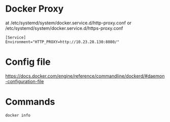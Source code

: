 # Docker Proxy 
at /etc/systemd/system/docker.service.d/http-proxy.conf or /etc/systemd/system/docker.service.d/https-proxy.conf
```
[Service]
Environment="HTTP_PROXY=http://10.23.28.130:8080/"
```

# Config file
https://docs.docker.com/engine/reference/commandline/dockerd/#daemon-configuration-file

# Commands
```
docker info

```
